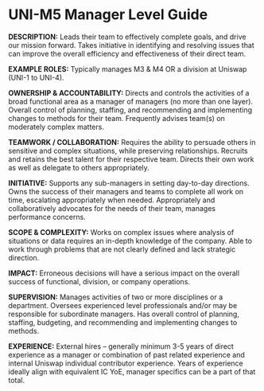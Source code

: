 # UNI-M5 Manager Level Guide

**DESCRIPTION:** Leads their team to effectively complete goals, and drive our mission forward. Takes initiative in identifying and resolving issues that can improve the overall efficiency and effectiveness of their direct team.

**EXAMPLE ROLES:** Typically manages M3 & M4 OR a division at Uniswap (UNI-1 to UNI-4).

**OWNERSHIP & ACCOUNTABILITY:** Directs and controls the activities of a broad functional area as a manager of managers (no more than one layer). Overall control of planning, staffing, and recommending and implementing changes to methods for their team. Frequently advises team(s) on moderately complex matters.

**TEAMWORK / COLLABORATION:** Requires the ability to persuade others in sensitive and complex situations, while preserving relationships. Recruits and retains the best talent for their respective team. Directs their own work as well as delegate to others appropriately.

**INITIATIVE:** Supports any sub-managers in setting day-to-day directions. Owns the success of their managers and teams to complete all work on time, escalating appropriately when needed. Appropriately and collaboratively advocates for the needs of their team, manages performance concerns.

**SCOPE & COMPLEXITY:** Works on complex issues where analysis of situations or data requires an in-depth knowledge of the company. Able to work through problems that are not clearly defined and lack strategic direction.

**IMPACT:** Erroneous decisions will have a serious impact on the overall success of functional, division, or company operations.

**SUPERVISION:** Manages activities of two or more disciplines or a department. Oversees experienced level professionals and/or may be responsible for subordinate managers. Has overall control of planning, staffing, budgeting, and recommending and implementing changes to methods.

**EXPERIENCE:** External hires – generally minimum 3-5 years of direct experience as a manager or combination of past related experience and internal Uniswap individual contributor experience. Years of experience ideally align with equivalent IC YoE, manager specifics can be a part of that total.
